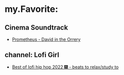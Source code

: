 # my.Favorite:
## Cinema Soundtrack
- [Prometheus - David in the Orrery](https://youtu.be/C1EeYB8Aog0)

## channel: Lofi Girl
- [Best of lofi hip hop 2022 🎆 - beats to relax/study to](https://youtu.be/i43tkaTXtwI)
